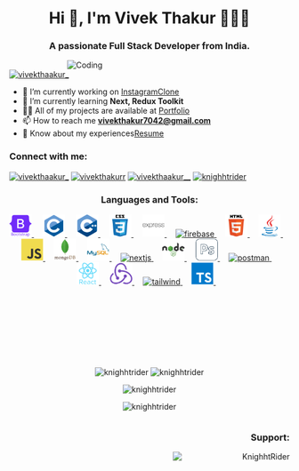 <h1 align="center">Hi 👋, I'm Vivek Thakur 👨🏼‍💻</h1>
<h3 align="center">A passionate Full Stack Developer from India.</h3>
<img
  align="right"
  alt="Coding"
  width="400"
  src="https://cdn.dribbble.com/users/1162077/screenshots/3848914/programmer.gif"
/>

<p align="left">
  <a href="https://twitter.com/vivekthaakur_" target="blank"
    ><img
      src="https://img.shields.io/twitter/follow/vivekthaakur_?logo=twitter&style=for-the-badge"
      alt="vivekthaakur_"
  /></a>
</p>

- 🔭 I’m currently working on [InstagramClone](https://visionary-buttercream-f462cf.netlify.app/)
- 🌱 I’m currently learning **Next, Redux Toolkit**
- 👨‍💻 All of my projects are available at [Portfolio](https://3d-developer-portfolio-knighhtrider.vercel.app/)
- 📫 How to reach me **vivekthakur7042@gmail.com**
- 📄 Know about my experiences[Resume](https://drive.google.com/file/d/1qyrky5GNNJPH1y1_91FS8SggAotOeftL/view?usp=sharing)

<h3 align="left">Connect with me:</h3>
<p align="left">
  <a href="https://twitter.com/vivekthaakur_" target="blank"
    ><img
      align="center"
      src="https://raw.githubusercontent.com/rahuldkjain/github-profile-readme-generator/master/src/images/icons/Social/twitter.svg"
      alt="vivekthaakur_"
      height="30"
      width="40"
  /></a>
  <a href="https://linkedin.com/in/vivekthakurr" target="blank"
    ><img
      align="center"
      src="https://raw.githubusercontent.com/rahuldkjain/github-profile-readme-generator/master/src/images/icons/Social/linked-in-alt.svg"
      alt="vivekthakurr"
      height="30"
      width="40"
  /></a>
  <a href="https://instagram.com/vivekthaakur__" target="blank"
    ><img
      align="center"
      src="https://raw.githubusercontent.com/rahuldkjain/github-profile-readme-generator/master/src/images/icons/Social/instagram.svg"
      alt="vivekthaakur__"
      height="30"
      width="40"
  /></a>
  <a href="https://www.leetcode.com/knighhtrider" target="blank"
    ><img
      align="center"
      src="https://raw.githubusercontent.com/rahuldkjain/github-profile-readme-generator/master/src/images/icons/Social/leet-code.svg"
      alt="knighhtrider"
      height="30"
      width="40"
  /></a>
</p>

<div style="text-align: center">
  <h3 align="center">Languages and Tools:</h3>
  <p align="center">
    <a href="https://getbootstrap.com" target="_blank" rel="noreferrer">
      <img
        src="https://raw.githubusercontent.com/devicons/devicon/master/icons/bootstrap/bootstrap-plain-wordmark.svg"
        alt="bootstrap"
        width="40"
        height="40"
      />
    </a>&nbsp;&nbsp;&nbsp;
    <a
      href="https://www.cprogramming.com/"
      target="_blank"
      rel="noreferrer"
    >
      <img
        src="https://raw.githubusercontent.com/devicons/devicon/master/icons/c/c-original.svg"
        alt="c"
        width="40"
        height="40"
      />
    </a>&nbsp;&nbsp;&nbsp;
    <a
      href="https://www.w3schools.com/cpp/"
      target="_blank"
      rel="noreferrer"
    >
      <img
        src="https://raw.githubusercontent.com/devicons/devicon/master/icons/cplusplus/cplusplus-original.svg"
        alt="cplusplus"
        width="40"
        height="40"
      />
    </a>&nbsp;&nbsp;&nbsp;
    <a
      href="https://www.w3schools.com/css/"
      target="_blank"
      rel="noreferrer"
    >
      <img
        src="https://raw.githubusercontent.com/devicons/devicon/master/icons/css3/css3-original-wordmark.svg"
        alt="css3"
        width="40"
        height="40"
      />
    </a>&nbsp;&nbsp;&nbsp;
    <a href="https://expressjs.com" target="_blank" rel="noreferrer">
      <img
        src="https://raw.githubusercontent.com/devicons/devicon/master/icons/express/express-original-wordmark.svg"
        alt="express"
        width="40"
        height="40"
      />
    </a>&nbsp;&nbsp;&nbsp;
    <a href="https://firebase.google.com/" target="_blank" rel="noreferrer">
      <img
        src="https://www.vectorlogo.zone/logos/firebase/firebase-icon.svg"
        alt="firebase"
        width="40"
        height="40"
      />
    </a>&nbsp;&nbsp;&nbsp;
    <a href="https://www.w3.org/html/" target="_blank" rel="noreferrer">
      <img
        src="https://raw.githubusercontent.com/devicons/devicon/master/icons/html5/html5-original-wordmark.svg"
        alt="html5"
        width="40"
        height="40"
      />
    </a>&nbsp;&nbsp;&nbsp;
    <a href="https://www.java.com" target="_blank" rel="noreferrer">
      <img
        src="https://raw.githubusercontent.com/devicons/devicon/master/icons/java/java-original.svg"
        alt="java"
        width="40"
        height="40"
      />
    </a>&nbsp;&nbsp;&nbsp;
    <a
      href="https://developer.mozilla.org/en-US/docs/Web/JavaScript"
      target="_blank"
      rel="noreferrer"
    >
      <img
        src="https://raw.githubusercontent.com/devicons/devicon/master/icons/javascript/javascript-original.svg"
        alt="javascript"
        width="40"
        height="40"
      />
    </a>&nbsp;&nbsp;&nbsp;
    <a href="https://www.mongodb.com/" target="_blank" rel="noreferrer">
      <img
        src="https://raw.githubusercontent.com/devicons/devicon/master/icons/mongodb/mongodb-original-wordmark.svg"
        alt="mongodb"
        width="40"
        height="40"
      />
    </a>&nbsp;&nbsp;&nbsp;
    <a href="https://www.mysql.com/" target="_blank" rel="noreferrer">
      <img
        src="https://raw.githubusercontent.com/devicons/devicon/master/icons/mysql/mysql-original-wordmark.svg"
        alt="mysql"
        width="40"
        height="40"
      />
    </a>&nbsp;&nbsp;&nbsp;
    <a href="https://nextjs.org/" target="_blank" rel="noreferrer">
      <img
        src="https://cdn.worldvectorlogo.com/logos/nextjs-2.svg"
        alt="nextjs"
        width="40"
        height="40"
      />
    </a>&nbsp;&nbsp;&nbsp;
    <a href="https://nodejs.org" target="_blank" rel="noreferrer">
      <img
        src="https://raw.githubusercontent.com/devicons/devicon/master/icons/nodejs/nodejs-original-wordmark.svg"
        alt="nodejs"
        width="40"
        height="40"
      />
    </a>&nbsp;&nbsp;&nbsp;
    <a href="https://www.photoshop.com/en" target="_blank" rel="noreferrer">
      <img
        src="https://raw.githubusercontent.com/devicons/devicon/master/icons/photoshop/photoshop-line.svg"
        alt="photoshop"
        width="40"
        height="40"
      />
    </a>&nbsp;&nbsp;&nbsp;
    <a href="https://postman.com" target="_blank" rel="noreferrer">
      <img
        src="https://www.vectorlogo.zone/logos/getpostman/getpostman-icon.svg"
        alt="postman"
        width="40"
        height="40"
      />
    </a>&nbsp;&nbsp;&nbsp;
    <a href="https://reactjs.org/" target="_blank" rel="noreferrer">
      <img
        src="https://raw.githubusercontent.com/devicons/devicon/master/icons/react/react-original-wordmark.svg"
        alt="react"
        width="40"
        height="40"
      />
    </a>&nbsp;&nbsp;&nbsp;
    <a href="https://redux.js.org" target="_blank" rel="noreferrer">
      <img
        src="https://raw.githubusercontent.com/devicons/devicon/master/icons/redux/redux-original.svg"
        alt="redux"
        width="40"
        height="40"
      />
    </a>&nbsp;&nbsp;&nbsp;
    <a href="https://tailwindcss.com/" target="_blank" rel="noreferrer">
      <img
        src="https://www.vectorlogo.zone/logos/tailwindcss/tailwindcss-icon.svg"
        alt="tailwind"
        width="40"
        height="40"
      />
    </a>&nbsp;&nbsp;&nbsp;
    <a
      href="https://www.typescriptlang.org/"
      target="_blank"
      rel="noreferrer"
    >
      <img
        src="https://raw.githubusercontent.com/devicons/devicon/master/icons/typescript/typescript-original.svg"
        alt="typescript"
        width="40"
        height="40"
      />
    </a>&nbsp;&nbsp;&nbsp;
  </p>
</div> <br><br><br><br>

<div align="center" style="padding-top: 50px;">
  <p>
    <img 
      height="165"
      src="https://github-readme-stats.vercel.app/api?username=knighhtrider&show_icons=true&locale=en"
      alt="knighhtrider"
    />
    <img
      src="https://github-readme-stats.vercel.app/api/top-langs?username=knighhtrider&show_icons=true&locale=en&layout=compact"
      alt="knighhtrider"
    />
  </p>
  <p>
    <img
      src="https://github-readme-streak-stats.herokuapp.com/?user=knighhtrider&"
      alt="knighhtrider"
    />
  </p>
  
  <p>
    <img
      src="https://komarev.com/ghpvc/?username=knighhtrider&label=Profile%20views&color=0e75b6&style=flat"
      alt="knighhtrider"
    />
  </p>
</div>

<div style="float: right">
  <h3 align="right">Support:</h3>
  <p align="right">
    <a href="https://www.buymeacoffee.com/KnighhtRider">
      <img
        align="left"
        src="https://cdn.buymeacoffee.com/buttons/v2/default-yellow.png"
        height="50"
        width="210"
        alt="KnighhtRider"
      />
    </a>
  </p>
  <br /><br />
</div>

